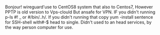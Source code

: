 Bonjour!
       wireguard'use to CentOS8 system  that also to Centos7, However PPTP is old version to Vps-clould But ansafe for VPN.
       IF you didn't running p-ls #! _ or #/bin/..h/.
       If you didn't running that copy yum -install sentence for SSH-shell with#-$ head to single.
       Didn't used to an head services, by the way person computer for use.


